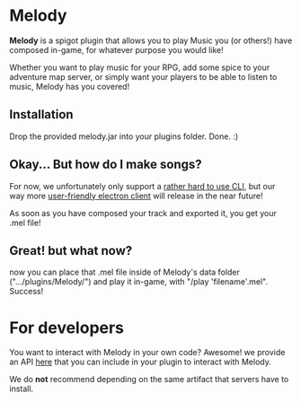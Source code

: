 # Melody
<p><b>Melody</b> is a spigot plugin that allows you to play Music you (or others!) have composed in-game, for whatever purpose you would like!</p>
<p>Whether you want to play music for your RPG, add some spice to your adventure map server, or simply want your players to be able to listen to music, Melody has you covered!</p>

## Installation
<p>Drop the provided melody.jar into your plugins folder. Done. :)</p>

## Okay... But how do I make songs?
For now, we unfortunately only support a [rather hard to use CLI](https://github.com/Akadeax/MelodyConsoleClient), but our way more [user-friendly electron client](https://github.com/Akadeax/MelodyClient) will release in the near future! 
<p>As soon as you have composed your track and exported it, you get your .mel file!

## Great! but what now?
<p>now you can place that .mel file inside of Melody's data folder (".../plugins/Melody/") and play it in-game, with "/play 'filename'.mel". Success!</p>

# For developers
You want to interact with Melody in your own code? Awesome! we provide an API [here](https://github.com/Akadeax/MelodyAPI) that you can include in your plugin to interact with Melody.
<p>We do <b>not</b> recommend depending on the same artifact that servers have to install.</p>
